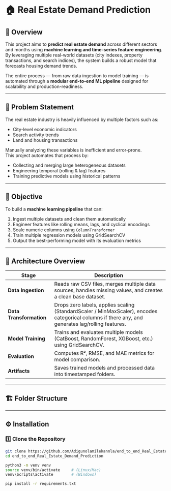 # 🏠 Real Estate Demand Prediction

## 📘 Overview
This project aims to **predict real estate demand** across different sectors and months using **machine learning and time-series feature engineering**.  
By leveraging multiple real-world datasets (city indexes, property transactions, and search indices), the system builds a robust model that forecasts housing demand trends.

The entire process — from raw data ingestion to model training — is automated through a **modular end-to-end ML pipeline** designed for scalability and production-readiness.

---

## 🚀 Problem Statement
The real estate industry is heavily influenced by multiple factors such as:
- City-level economic indicators
- Search activity trends
- Land and housing transactions

Manually analyzing these variables is inefficient and error-prone.  
This project automates that process by:
- Collecting and merging large heterogeneous datasets
- Engineering temporal (rolling & lag) features
- Training predictive models using historical patterns

---

## 🎯 Objective
To build a **machine learning pipeline** that can:
1. Ingest multiple datasets and clean them automatically  
2. Engineer features like rolling means, lags, and cyclical encodings  
3. Scale numeric columns using `ColumnTransformer`  
4. Train multiple regression models using GridSearchCV  
5. Output the best-performing model with its evaluation metrics  

---

## 🧩 Architecture Overview


| Stage | Description |
|--------|--------------|
| **Data Ingestion** | Reads raw CSV files, merges multiple data sources, handles missing values, and creates a clean base dataset. |
| **Data Transformation** | Drops zero labels, applies scaling (StandardScaler / MinMaxScaler), encodes categorical columns if there any, and generates lag/rolling features. |
| **Model Training** | Trains and evaluates multiple models (CatBoost, RandomForest, XGBoost, etc.) using GridSearchCV. |
| **Evaluation** | Computes R², RMSE, and MAE metrics for model comparison. |
| **Artifacts** | Saves trained models and processed data into timestamped folders. |

---

## 🏗️ Folder Structure



---

## ⚙️ Installation

### 1️⃣ Clone the Repository
```bash
git clone https://github.com/Adigunolamilekannla/end_to_end_Real_Estate_Demand_Prediction.git
cd end_to_end_Real_Estate_Demand_Prediction

python3 -m venv venv
source venv/bin/activate     # (Linux/Mac)
venv\Scripts\activate        # (Windows)

pip install -r requirements.txt




